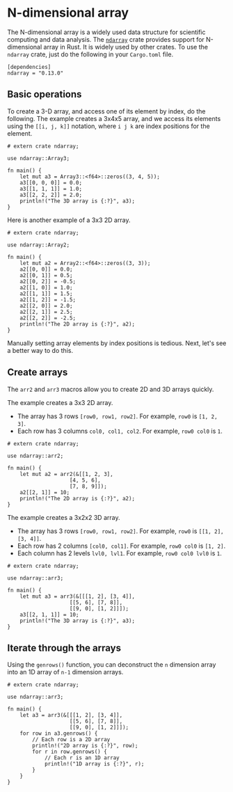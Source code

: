 # N-dimensional array

The N-dimensional array is a widely used data structure for scientific 
computing and data analysis. The [`ndarray`](https://crates.io/crates/ndarray) crate provides support for
N-dimensional array in Rust. It is widely used by other crates.
To use the `ndarray` crate, just do the following in your `Cargo.toml` file.

```
[dependencies]
ndarray = "0.13.0"
```

## Basic operations

To create a 3-D array, and access one of its element by index, do the following.
The example creates a 3x4x5 array, and we access its elements using the 
`[[i, j, k]]` notation, where `i j k` are index positions for the element.

```rust,editable
# extern crate ndarray;

use ndarray::Array3;

fn main() {
    let mut a3 = Array3::<f64>::zeros((3, 4, 5));
    a3[[0, 0, 0]] = 0.0;
    a3[[1, 1, 1]] = 1.0;
    a3[[2, 2, 2]] = 2.0;
    println!("The 3D array is {:?}", a3);
}
```

Here is another example of a 3x3 2D array.

```rust,editable
# extern crate ndarray;

use ndarray::Array2;

fn main() {
    let mut a2 = Array2::<f64>::zeros((3, 3));
    a2[[0, 0]] = 0.0;
    a2[[0, 1]] = 0.5;
    a2[[0, 2]] = -0.5;
    a2[[1, 0]] = 1.0;
    a2[[1, 1]] = 1.5;
    a2[[1, 2]] = -1.5;
    a2[[2, 0]] = 2.0;
    a2[[2, 1]] = 2.5;
    a2[[2, 2]] = -2.5;
    println!("The 2D array is {:?}", a2);
}
```

Manually setting array elements by index positions is tedious. Next, let's see a better way to do this.

## Create arrays

The `arr2` and `arr3` macros allow you to create 2D and 3D arrays quickly.

The example creates a 3x3 2D array.

- The array has 3 rows `[row0, row1, row2]`. For example, `row0` is `[1, 2, 3]`.
- Each row has 3 columns `col0, col1, col2`. For example, `row0 col0` is `1`.

```rust,editable
# extern crate ndarray;

use ndarray::arr2;

fn main() {
    let mut a2 = arr2(&[[1, 2, 3],
                    [4, 5, 6],
                    [7, 8, 9]]);
    a2[[2, 1]] = 10;
    println!("The 2D array is {:?}", a2);
}
```

The example creates a 3x2x2 3D array. 

- The array has 3 rows `[row0, row1, row2]`. For example, `row0` is `[[1, 2], [3, 4]]`.
- Each row has 2 columns `[col0, col1]`. For example, `row0 col0` is `[1, 2]`.
- Each column has 2 levels `lvl0, lvl1`. For example, `row0 col0 lvl0` is `1`. 

```rust,editable
# extern crate ndarray;

use ndarray::arr3;

fn main() {
    let mut a3 = arr3(&[[[1, 2], [3, 4]],
                    [[5, 6], [7, 8]],
                    [[9, 0], [1, 2]]]);
    a3[[2, 1, 1]] = 10;
    println!("The 3D array is {:?}", a3);
}
```

## Iterate through the arrays

Using the `genrows()` function, you can deconstruct the `n` dimension array 
into an 1D array of `n-1` dimension arrays.

```rust,editable
# extern crate ndarray;

use ndarray::arr3;

fn main() {
    let a3 = arr3(&[[[1, 2], [3, 4]],
                    [[5, 6], [7, 8]],
                    [[9, 0], [1, 2]]]);
    for row in a3.genrows() {
        // Each row is a 2D array
        println!("2D array is {:?}", row);
        for r in row.genrows() {
            // Each r is an 1D array
            println!("1D array is {:?}", r);
        }
    }
}
```
